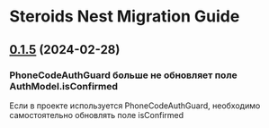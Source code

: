 # Steroids Nest Migration Guide

## [0.1.5](../CHANGELOG.md#015-2024-02-28) (2024-02-28)

### PhoneCodeAuthGuard больше не обновляет поле AuthModel.isConfirmed

Если в проекте используется PhoneCodeAuthGuard, необходимо самостоятельно обновлять поле isConfirmed

